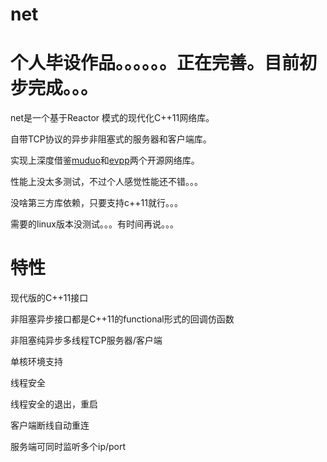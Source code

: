 # net
# 个人毕设作品。。。。。。正在完善。目前初步完成。。。

net是一个基于Reactor 模式的现代化C++11网络库。

自带TCP协议的异步非阻塞式的服务器和客户端库。

实现上深度借鉴[muduo](https://github.com/chenshuo/muduo)和[evpp](https://github.com/Qihoo360/evpp)两个开源网络库。

性能上没太多测试，不过个人感觉性能还不错。。。

没啥第三方库依赖，只要支持c++11就行。。。

需要的linux版本没测试。。。有时间再说。。。


# 特性

现代版的C++11接口

非阻塞异步接口都是C++11的functional形式的回调仿函数

非阻塞纯异步多线程TCP服务器/客户端

单核环境支持

线程安全

线程安全的退出，重启

客户端断线自动重连

服务端可同时监听多个ip/port
